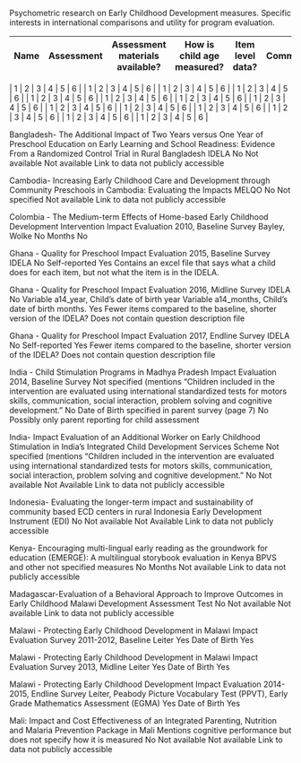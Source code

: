 Psychometric research on Early Childhood Development measures. Specific interests in international comparisons and utility for program evaluation.

| Name | Assessment | Assessment materials available? | How is child age measured? | Item level data? | Comments  |
| ------------ | ------------- | ------------ | ------------- | ------------ | ------------- |

| 1            | 2             |        3      |       4        |        5      |         6      |
| 1            | 2             |        3      |       4        |        5      |         6      |
| 1            | 2             |        3      |       4        |        5      |         6      |
| 1            | 2             |        3      |       4        |        5      |         6      |
| 1            | 2             |        3      |       4        |        5      |         6      |
| 1            | 2             |        3      |       4        |        5      |         6      |
| 1            | 2             |        3      |       4        |        5      |         6      |
| 1            | 2             |        3      |       4        |        5      |         6      |
| 1            | 2             |        3      |       4        |        5      |         6      |
| 1            | 2             |        3      |       4        |        5      |         6      |
| 1            | 2             |        3      |       4        |        5      |         6      |
| 1            | 2             |        3      |       4        |        5      |         6      |
| 1            | 2             |        3      |       4        |        5      |         6      |
| 1            | 2             |        3      |       4        |        5      |         6      |







Bangladesh- The Additional Impact of Two Years versus One Year of Preschool Education on Early Learning and School Readiness: Evidence From a Randomized Control Trial in Rural Bangladesh
IDELA 	No	Not available  	Not available 	Link to data not publicly accessible


Cambodia- Increasing Early Childhood Care and Development through Community Preschools in Cambodia: Evaluating the Impacts
MELQO 	No 	Not specified 	Not available 	Link to data not publicly accessible


Colombia - The Medium-term Effects of Home-based Early Childhood Development Intervention Impact Evaluation 2010, Baseline Survey
Bayley, Wolke	No 	Months 	No 	


Ghana - Quality for Preschool Impact Evaluation 2015, Baseline Survey
IDELA	No	Self-reported 	Yes 	Contains an excel file that says what a child does for each item, but not what the item is in the IDELA.


Ghana - Quality for Preschool Impact Evaluation 2016, Midline Survey
IDELA	No	Variable a14_year, Child’s date of birth year
Variable a14_months, Child’s date of birth months.	Yes 	Fewer items compared to the baseline, shorter version of the IDELA?
Does not contain question description file


Ghana - Quality for Preschool Impact Evaluation 2017, Endline Survey
IDELA	No	Self-reported 	Yes 	Fewer items compared to the baseline, shorter version of the IDELA?
Does not contain question description file


India - Child Stimulation Programs in Madhya Pradesh Impact Evaluation 2014, Baseline Survey
Not specified (mentions “Children included in the intervention are evaluated using international standardized tests for motors skills, communication, social interaction, problem solving and cognitive development.”	No 	Date of Birth  specified in parent survey (page 7)
No 	Possibly only parent reporting for child assessment


India- Impact Evaluation of an Additional Worker on Early Childhood Stimulation in India’s Integrated Child Development Services Scheme
Not specified (mentions “Children included in the intervention are evaluated using international standardized tests for motors skills, communication, social interaction, problem solving and cognitive development.”	No 	Not available  	Not Available 	Link to data not publicly accessible


Indonesia- Evaluating the longer-term impact and sustainability of community based ECD centers in rural Indonesia
Early Development Instrument (EDI) 	No	Not available  	Not Available 	Link to data not publicly accessible


Kenya- Encouraging multi-lingual early reading as the groundwork for education (EMERGE): A multilingual
storybook evaluation in Kenya
BPVS and other not specified measures 	No 	Months 	Not available 	Link to data not publicly accessible


Madagascar-Evaluation of a Behavioral Approach to Improve Outcomes in Early Childhood
Malawi Development Assessment Test	No 	Not available 	Not available 	Link to data not publicly accessible


Malawi - Protecting Early Childhood Development in Malawi Impact Evaluation Survey 2011-2012, Baseline
Leiter	Yes 	Date of Birth	Yes 	


Malawi - Protecting Early Childhood Development in Malawi Impact Evaluation Survey 2013, Midline
Leiter	Yes 	Date of Birth	Yes 	


Malawi - Protecting Early Childhood Development Impact Evaluation 2014-2015, Endline Survey
Leiter, Peabody Picture Vocabulary Test (PPVT), Early Grade Mathematics Assessment (EGMA)	Yes 	Date of Birth 	Yes 	


Mali: Impact and Cost Effectiveness of an Integrated Parenting, Nutrition and Malaria Prevention Package in Mali
Mentions cognitive performance but does not specify how it is measured 	No 	Not available 	Not available 	Link to data not publicly accessible
